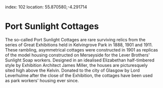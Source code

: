 index: 102
location: 55.870580,-4.291714

# Port Sunlight Cottages

The so-called Port Sunlight Cottages are rare surviving relics from
the series of Great Exhibitions held in Kelvingrove Park in 1888, 1901
and 1911. These rambling, asymmetrical cottages were constructed in
1901 as replicas of the model housing constructed on Merseyside for
the Lever Brothers' Sunlight Soap workers. Designed in an idealised
Elizabethan half-timbered style by Exhibition Architect James Miller,
the houses are picturesquely sited high above the Kelvin. Donated to
the city of Glasgow by Lord Leverhulme after the close of the
Exhibition, the cottages have been used as park workers' housing ever
since.
